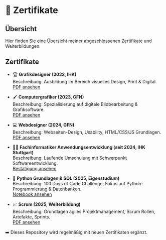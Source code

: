 # 📜 Zertifikate

## Übersicht  
Hier finden Sie eine Übersicht meiner abgeschlossenen Zertifikate und Weiterbildungen.

## Zertifikate

- 🏆 **Grafikdesigner (2022, IHK)**  
  Beschreibung: Ausbildung im Bereich visuelles Design, Print & Digital.  
  [PDF ansehen](docs/grafikdesigner-2022.pdf)

- 🖌️ **Computergrafiker (2023, GFN)**  
  Beschreibung: Spezialisierung auf digitale Bildbearbeitung & Grafiksoftware.  
  [PDF ansehen](docs/computergrafiker-2023.pdf)

- 💻 **Webdesigner (2024, GFN)**  
  Beschreibung: Webseiten-Design, Usability, HTML/CSS/JS Grundlagen.  
  [PDF ansehen](docs/webdesigner-2024.pdf)

- 👨‍💻 **Fachinformatiker Anwendungsentwicklung (seit 2024, IHK Stuttgart)**  
  Beschreibung: Laufende Umschulung mit Schwerpunkt Softwareentwicklung.  
  [Bestätigung ansehen](docs/fachinformatiker-2024.pdf)

- 🐍 **Python Grundlagen & SQL (2025, Eigenstudium)**  
  Beschreibung: 100 Days of Code Challenge, Fokus auf Python-Programmierung & Datenbanken.  
  [Notebook ansehen](docs/python-sql-2025.pdf)

- 📈 **Scrum (2025, Weiterbildung)**  
  Beschreibung: Grundlagen agiles Projektmanagement, Scrum Rollen, Artefakte, Sprints.  
  [PDF ansehen](docs/scrum-2025.pdf)

➡️ Dieses Repository wird regelmäßig mit neuen Zertifikaten ergänzt.
